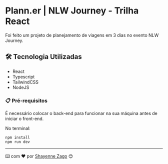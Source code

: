 # Plann.er | NLW Journey - Trilha React

Foi feito um projeto de planejamento de viagens em 3 dias no evento NLW Journey.

## 🛠️ Tecnologia Utilizadas

* React
* Typescript
* TailwindCSS
* NodeJS


### 📋 Pré-requisitos

É necessário colocar o back-end para funcionar na sua máquina antes de iniciar o front-end.

No terminal:

```
npm install
npm run dev
```


---
⌨️ com ❤️ por [Shayenne Zago](https://github.com/shayzago) 😊
